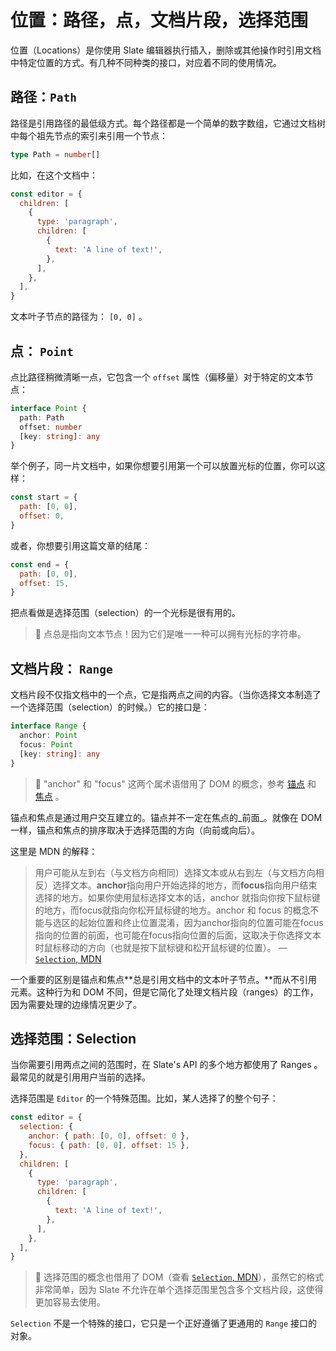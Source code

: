 # 位置：路径，点，文档片段，选择范围

位置（Locations）是你使用 Slate 编辑器执行插入，删除或其他操作时引用文档中特定位置的方式。有几种不同种类的接口，对应着不同的使用情况。

## 路径：`Path`

路径是引用路径的最低级方式。每个路径都是一个简单的数字数组，它通过文档树中每个祖先节点的索引来引用一个节点：

```ts
type Path = number[]
```

比如，在这个文档中：

```js
const editor = {
  children: [
    {
      type: 'paragraph',
      children: [
        {
          text: 'A line of text!',
        },
      ],
    },
  ],
}
```

文本叶子节点的路径为： `[0, 0]` 。

## 点： `Point`

点比路径稍微清晰一点，它包含一个 `offset` 属性（偏移量）对于特定的文本节点：

```ts
interface Point {
  path: Path
  offset: number
  [key: string]: any
}
```

举个例子，同一片文档中，如果你想要引用第一个可以放置光标的位置，你可以这样：

```js
const start = {
  path: [0, 0],
  offset: 0,
}
```

或者，你想要引用这篇文章的结尾：

```js
const end = {
  path: [0, 0],
  offset: 15,
}
```

把点看做是选择范围（selection）的一个光标是很有用的。

> 🤖 点总是指向文本节点！因为它们是唯一一种可以拥有光标的字符串。

## 文档片段： `Range`

文档片段不仅指文档中的一个点，它是指两点之间的内容。（当你选择文本制造了一个选择范围（selection）的时候。）它的接口是：

```ts
interface Range {
  anchor: Point
  focus: Point
  [key: string]: any
}
```

> 🤖  "anchor" 和 "focus" 这两个属术语借用了 DOM 的概念，参考 [锚点](https://developer.mozilla.org/zh-CN/docs/Web/API/Selection/anchorNode) 和 [焦点](https://developer.mozilla.org/zh-CN/docs/Web/API/Selection/focusNode) 。

锚点和焦点是通过用户交互建立的。锚点并不一定在焦点的_前面_。就像在 DOM 一样，锚点和焦点的排序取决于选择范围的方向（向前或向后）。

这里是 MDN 的解释：

> 用户可能从左到右（与文档方向相同）选择文本或从右到左（与文档方向相反）选择文本。**anchor**指向用户开始选择的地方，而**focus**指向用户结束选择的地方。如果你使用鼠标选择文本的话，anchor 就指向你按下鼠标键的地方，而focus就指向你松开鼠标键的地方。anchor 和 focus 的概念不能与选区的起始位置和终止位置混淆，因为anchor指向的位置可能在focus指向的位置的前面，也可能在focus指向位置的后面，这取决于你选择文本时鼠标移动的方向（也就是按下鼠标键和松开鼠标键的位置）。
> — [`Selection`, MDN](https://developer.mozilla.org/zh-CN/docs/Web/API/Selection)

一个重要的区别是锚点和焦点**总是引用文档中的文本叶子节点。**而从不引用元素。这种行为和 DOM 不同，但是它简化了处理文档片段（ranges）的工作，因为需要处理的边缘情况更少了。

## 选择范围：Selection

当你需要引用两点之间的范围时，在 Slate's API 的多个地方都使用了 Ranges 。最常见的就是引用用户当前的选择。



选择范围是 `Editor` 的一个特殊范围。比如，某人选择了的整个句子：

```js
const editor = {
  selection: {
    anchor: { path: [0, 0], offset: 0 },
    focus: { path: [0, 0], offset: 15 },
  },
  children: [
    {
      type: 'paragraph',
      children: [
        {
          text: 'A line of text!',
        },
      ],
    },
  ],
}
```

> 🤖 选择范围的概念也借用了 DOM（查看 [`Selection`, MDN](https://developer.mozilla.org/zh-CN/docs/Web/API/Selection)），虽然它的格式非常简单，因为 Slate 不允许在单个选择范围里包含多个文档片段，这使得更加容易去使用。

`Selection` 不是一个特殊的接口，它只是一个正好遵循了更通用的 `Range` 接口的对象。